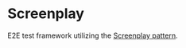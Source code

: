 # Screenplay

E2E test framework utilizing the [Screenplay pattern](https://serenity-js.org/handbook/design/screenplay-pattern/).
